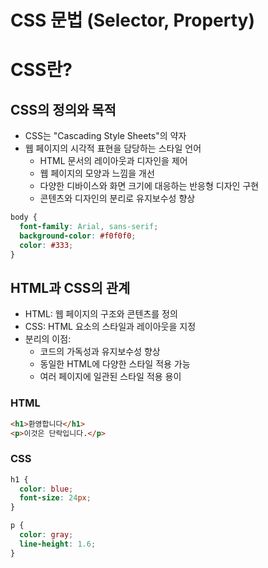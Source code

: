 # CSS 문법 (Selector, Property)

# CSS란?

## CSS의 정의와 목적

- CSS는 "Cascading Style Sheets"의 약자
- 웹 페이지의 시각적 표현을 담당하는 스타일 언어
    - HTML 문서의 레이아웃과 디자인을 제어
    - 웹 페이지의 모양과 느낌을 개선
    - 다양한 디바이스와 화면 크기에 대응하는 반응형 디자인 구현
    - 콘텐츠와 디자인의 분리로 유지보수성 향상

```css
body {
  font-family: Arial, sans-serif;
  background-color: #f0f0f0;
  color: #333;
}
```

## HTML과 CSS의 관계

- HTML: 웹 페이지의 구조와 콘텐츠를 정의
- CSS: HTML 요소의 스타일과 레이아웃을 지정
- 분리의 이점:
    - 코드의 가독성과 유지보수성 향상
    - 동일한 HTML에 다양한 스타일 적용 가능
    - 여러 페이지에 일관된 스타일 적용 용이

### HTML

```html
<h1>환영합니다</h1>
<p>이것은 단락입니다.</p>
```

### CSS

```css
h1 {
  color: blue;
  font-size: 24px;
}

p {
  color: gray;
  line-height: 1.6;
}
```
